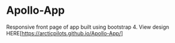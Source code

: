 # Apollo-App

Responsive front page of app built using bootstrap 4.
View design HERE[https://arcticpilots.github.io/Apollo-App/] 
